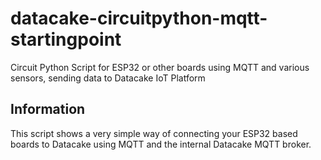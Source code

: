 # datacake-circuitpython-mqtt-startingpoint
Circuit Python Script for ESP32 or other boards using MQTT and various sensors, sending data to Datacake IoT Platform

## Information

This script shows a very simple way of connecting your ESP32 based boards to Datacake using MQTT and the internal Datacake MQTT broker.
